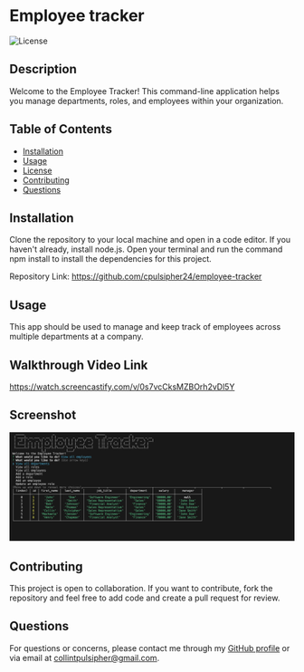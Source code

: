 
# Employee tracker
    
![License](https://img.shields.io/badge/License-MIT-blue.svg)
    
## Description
Welcome to the Employee Tracker! This command-line application helps you manage departments, roles, and employees within your organization.
    
## Table of Contents
- [Installation](#installation)
- [Usage](#usage)
- [License](#license)
- [Contributing](#contributing)
- [Questions](#questions)
    
## Installation
Clone the repository to your local machine and open in a code editor. If you haven't already, install node.js. Open your terminal and run the command npm install to install the dependencies for this project.

Repository Link: https://github.com/cpulsipher24/employee-tracker
    
## Usage
This app should be used to manage and keep track of employees across multiple departments at a company. 

## Walkthrough Video Link
https://watch.screencastify.com/v/0s7vcCksMZBOrh2vDl5Y

## Screenshot
![Screenshot](./screenshot.jpg)
    
## Contributing
This project is open to collaboration. If you want to contribute, fork the repository and feel free to add code and create a pull request for review. 
    
## Questions
For questions or concerns, please contact me through my [GitHub profile](https://github.com/cpulsipher24) or via email at collintpulsipher@gmail.com.
